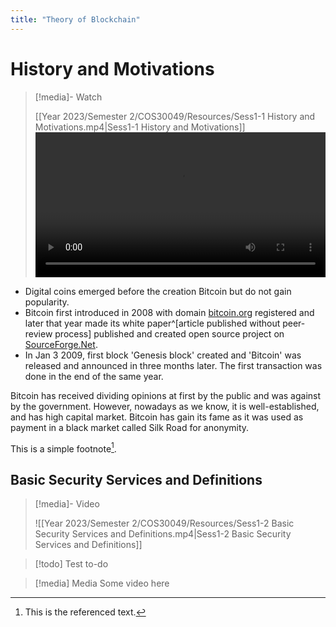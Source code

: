 ```yaml
---
title: "Theory of Blockchain"
---
```

# History and Motivations

>[!media]- Watch
>
>[[Year 2023/Semester 2/COS30049/Resources/Sess1-1 History and Motivations.mp4|Sess1-1 History and Motivations]]
><video src='https://files.catbox.moe/fchmkl.mp4' width='100%' controls></video>
 
- Digital coins emerged before the creation Bitcoin but do not gain popularity. 
- Bitcoin first introduced in 2008 with domain [bitcoin.org](https://bitcoin.org) registered and later that year made its white paper^[article published without peer-review process] published and created open source project on [SourceForge.Net](https://sourceforge.net).
- In Jan 3 2009, first block 'Genesis block' created and 'Bitcoin' was released and announced in three months later. The first transaction was done in the end of the same year.

Bitcoin has received dividing opinions at first by the public and was against by the government. However, nowadays as we know, it is well-established, and has high capital market. Bitcoin has gain its fame as it was used as payment in a black market called Silk Road for anonymity.

This is a simple footnote[^1].
[^1]: This is the referenced text.
[^2]: Add 2 spaces at the start of each new line. 
  This lets you write footnotes that span multiple lines.
[^note]: Named footnotes still appears as numbers, but can make it easier to identify and link references.

## Basic Security Services and Definitions

>[!media]- Video
>
>![[Year 2023/Semester 2/COS30049/Resources/Sess1-2 Basic Security Services and Definitions.mp4|Sess1-2 Basic Security Services and Definitions]]

>[!todo]
>Test to-do

>[!media] Media
>Some video here

